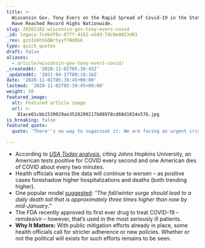 ```yaml
---
title: >-
  Wisconsin Gov. Tony Evers on the Rapid Spread of Covid-19 in the State. Cases
  Have Reached Record Highs Nationwide.
slug: 20201102-wisconsin-gov-tony-evers-covid
_id: legacy-7cebdf6c-07ff-4162-a1dd-7dc8e4823d81
_rev: gzsIxkhSGQWrSyyf7Hd0Gk
type: quick_quotes
draft: false
aliases:
  - article/wisconsin-gov-tony-evers-covid/
_createdAt: '2020-11-02T05:39:45Z'
_updatedAt: '2021-04-17T09:18:16Z'
date: '2020-11-02T05:39:45+00:00'
lastmod: '2020-11-02T05:39:45+00:00'
weight: 50
featured_image:
  alt: Featured article image
  url: >-
    81ace01cbb1530029ae3528209217b08978cd60d1024x576.jpg
is_breaking: false
featured_quote:
  quote: 'There''s no way to sugarcoat it: We are facing an urgent crisis...'

---
```

* According to [_USA Today_ analysis](https://www.usatoday.com/story/news/health/2020/10/28/covid-cases-us-sees-surge-americans-tire-pandemic/6052710002/), citing Johns Hopkins University, an American tests positive for COVID every second and one American dies of COVID about every two minutes.
* Health officials warns the data will continue to worsen – as positive cases foreshadow higher hospitalizations and deaths (both trending higher).
* One popular model [suggested](https://www.cnn.com/2020/10/31/health/us-coronavirus-saturday/index.html): “_The fall/winter surge should lead to a daily death toll that is approximately three times higher than now by mid-January_.”
* The FDA recently approved its first ever drug to treat COVID-19 – remdesivir – however, that’s used in the most seriously ill patients.
* **Why It Matters:** With public mitigation efforts already in place, some health officials call for stricter adherence or new policies. Whether or not the political will exists for such efforts remains to be seen.